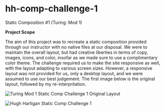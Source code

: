 # hh-comp-challenge-1
Static Composition #1 (Turing: Mod 1)

**Project Scope**

The aim of this project was to recreate a static composition provided through our instructor with no native files at our disposal. We were to maintain the overall layout, but had creative liberties in terms of copy, images, icons, and color, insofar as we made sure to use a complimentary color theme. The challenge required us to make the site responsive as well, with the layout adapting to various screen sizes. However, a responsive layout was not provided for us, only a desktop layout, and we were assumed to use our best judgement. The first image below is the original layout, followed by my re-interpritation. 

![Turing Mod 1 Static Comp Challenge 1 Original Layout](https://drive.google.com/open?id=0B2uTw77kqNM7dkttSE4xRTFYcGc)

![Hugh Hartigan Static Comp Challenge 1](https://drive.google.com/open?id=0B2uTw77kqNM7Vlc2M2c0eVk5TDA)
